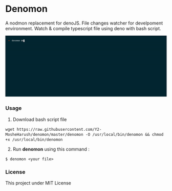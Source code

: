 # Denomon
A nodmon replacement for denoJS.
File changes watcher for develpoment environment.
Watch & compile typescript file using deno with bash script.

![Example](./example.gif)

### Usage

1. Download bash script file
```
wget https://raw.githubusercontent.com/Y2-MosheHarush/denomon/master/denomon -O /usr/local/bin/denomon && chmod +x /usr/local/bin/denomon
```

2. Run **denomon** using this command :

```
$ denomon <your file>
```

### License
This project under MIT License
